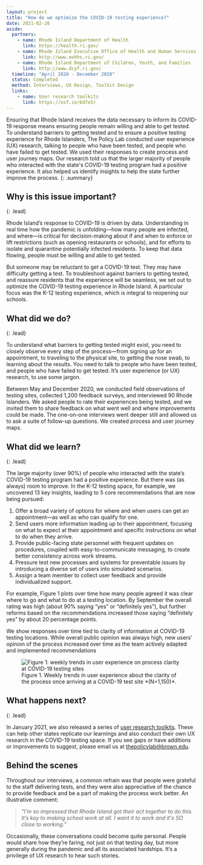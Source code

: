 ```yaml
---
layout: project
title: "How do we optimize the COVID-19 testing experience?"
date: 2021-02-26
aside:
  partners:
    - name: Rhode Island Department of Health
      link: https://health.ri.gov/
    - name: Rhode Island Executive Office of Health and Human Services
      link: http://www.eohhs.ri.gov/
    - name: Rhode Island Department of Children, Youth, and Families
      link: http://www.dcyf.ri.gov/     
  timeline: "April 2020 - December 2020"
  status: Completed
  method: Interviews, UX Design, Toolkit Design
  links:
    - name: User research toolkits
      link: https://osf.io/6d7e5/
---
```


Ensuring that Rhode Island receives the data necessary to inform its COVID-19 response means ensuring people remain willing and able to get tested. To understand barriers to getting tested and to ensure a positive testing experience for Rhode Islanders, The Policy Lab conducted user experience (UX) research, talking to people who have been tested, and people who have failed to get tested. We used their responses to create process and user journey maps. Our research told us that the larger majority of people who interacted with the state's COVID-19 testing program had a positive experience. It also helped us identify insights to help the state further improve the process.
{: .summary}

## Why is this issue important?
{: .lead}

Rhode Island’s response to COVID-19 is driven by data. Understanding in real time how the pandemic is unfolding—how many people are infected, and where—is critical for decision-making about if and when to enforce or lift restrictions (such as opening restaurants or schools), and for efforts to isolate and quarantine potentially infected residents. To keep that data flowing, people must be willing and able to get tested.  

But someone may be reluctant to get a COVID-19 test. They may have difficulty getting a test. To troubleshoot against barriers to getting tested, and reassure residents that the experience will be seamless, we set out to optimize the COVID-19 testing experience in Rhode Island. A particular focus was the K-12 testing experience, which is integral to reopening our schools.


## What did we do?
{: .lead}

To understand what barriers to getting tested might exist, you need to closely observe every step of the process—from signing up for an appointment, to traveling to the physical site, to getting the nose swab, to learning about the results. You need to talk to people who have been tested, and people who have failed to get tested. It’s user experience (or UX) research, to use some jargon.

Between May and December 2020, we conducted field observations of testing sites, collected 1,200 feedback surveys, and interviewed 90 Rhode Islanders. We asked people to rate their experiences being tested, and we invited them to share feedback on what went well and where improvements could be made. The one-on-one interviews went deeper still and allowed us to ask a suite of follow-up questions. We created process and user journey maps.

## What did we learn?
{: .lead}

The large majority (over 90%) of people who interacted with the state’s COVID-19 testing program had a positive experience. But there was (as always) room to improve. In the K-12 testing space, for example, we uncovered 13 key insights, leading to 5 core recommendations that are now being pursued:

  1. Offer a broad variety of options for where and when users can get an appointment—as well as who can qualify for one.
  2. Send users more information leading up to their appointment, focusing on what to expect at their appointment and specific instructions on what to do when they arrive.
  3. Provide public-facing state personnel with frequent updates on procedures, coupled with easy-to-communicate messaging, to create better consistency across work streams.
  4. Pressure test new processes and systems for preventable issues by introducing a diverse set of users into simulated scenarios.
  5. Assign a team member to collect user feedback and provide individualized support.

For example, Figure 1 plots over time how many people agreed it was clear where to go and what to do at a testing location. By September the overall rating was high (about 90% saying “yes” or “definitely yes”), but further reforms based on the recommendations increased those saying “definitely yes” by about 20 percentage points.

We show responses over time tied to clarity of information at COVID-19 testing locations. While overall public opinion was always high, new users' opinion of the process increased over time as the team actively adapted and implemented recommendations

<figure>
  <img class="float-right" src="/assets/img/projects/22021-02-26-covid-ux-case-study-fig1.JPG" alt="Figure 1: weekly trends in user experience on process clarity at COVID-19 testing sites">
  <figcaption>Figure 1. Weekly trends in user experience about the clarity of the process once arriving at a COVID-19 test site *(N=1,150)*.</figcaption>
</figure>

## What happens next?
{: .lead}

In January 2021, we also released a series of [user research toolkits](https://osf.io/6d7e5/). These can help other states replicate our learnings and also conduct their own UX research in the COVID-19 testing space. If you see gaps or have additions or improvements to suggest, please email us at [thepolicylab@brown.edu](mailto:thepolicylab@brown.edu).

## Behind the scenes

Throughout our interviews, a common refrain was that people were grateful to the staff delivering tests, and they were also appreciative of the chance to provide feedback and be a part of making the process work better. An illustrative comment:

> *“I’m so impressed that Rhode Island got their act together to do this. It’s key to making school work at all. I want it to work and it's SO close to working.”*

Occasionally, these conversations could become quite personal. People would share how they’re faring, not just on that testing day, but more generally during the pandemic and all its associated hardships. It’s a privilege of UX research to hear such stories.  
